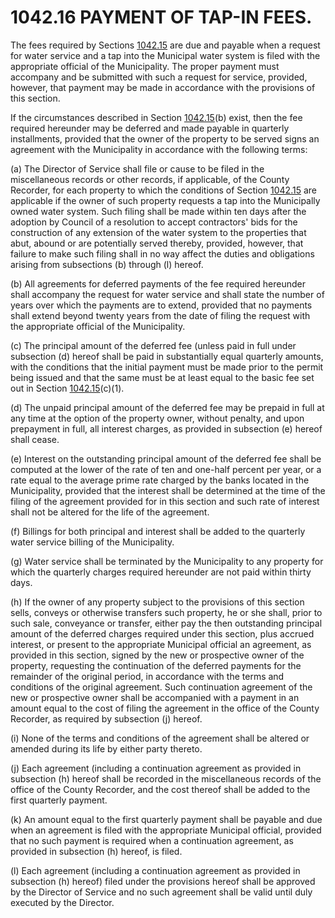 1042.16 PAYMENT OF TAP-IN FEES.
===============================

The fees required by Sections [1042.15](43222e13.html) are due and
payable when a request for water service and a tap into the Municipal
water system is filed with the appropriate official of the Municipality.
The proper payment must accompany and be submitted with such a request
for service, provided, however, that payment may be made in accordance
with the provisions of this section.

If the circumstances described in Section [1042.15](4343c675.html)(b)
exist, then the fee required hereunder may be deferred and made payable
in quarterly installments, provided that the owner of the property to be
served signs an agreement with the Municipality in accordance with the
following terms:

​(a) The Director of Service shall file or cause to be filed in the
miscellaneous records or other records, if applicable, of the County
Recorder, for each property to which the conditions of Section
[1042.15](4343c675.html) are applicable if the owner of such property
requests a tap into the Municipally owned water system. Such filing
shall be made within ten days after the adoption by Council of a
resolution to accept contractors' bids for the construction of any
extension of the water system to the properties that abut, abound or are
potentially served thereby, provided, however, that failure to make such
filing shall in no way affect the duties and obligations arising from
subsections (b) through (l) hereof.

​(b) All agreements for deferred payments of the fee required hereunder
shall accompany the request for water service and shall state the number
of years over which the payments are to extend, provided that no
payments shall extend beyond twenty years from the date of filing the
request with the appropriate official of the Municipality.

​(c) The principal amount of the deferred fee (unless paid in full under
subsection (d) hereof shall be paid in substantially equal quarterly
amounts, with the conditions that the initial payment must be made prior
to the permit being issued and that the same must be at least equal to
the basic fee set out in Section [1042.15](4343c675.html)(c)(1).

​(d) The unpaid principal amount of the deferred fee may be prepaid in
full at any time at the option of the property owner, without penalty,
and upon prepayment in full, all interest charges, as provided in
subsection (e) hereof shall cease.

​(e) Interest on the outstanding principal amount of the deferred fee
shall be computed at the lower of the rate of ten and one-half percent
per year, or a rate equal to the average prime rate charged by the banks
located in the Municipality, provided that the interest shall be
determined at the time of the filing of the agreement provided for in
this section and such rate of interest shall not be altered for the life
of the agreement.

​(f) Billings for both principal and interest shall be added to the
quarterly water service billing of the Municipality.

​(g) Water service shall be terminated by the Municipality to any
property for which the quarterly charges required hereunder are not paid
within thirty days.

​(h) If the owner of any property subject to the provisions of this
section sells, conveys or otherwise transfers such property, he or she
shall, prior to such sale, conveyance or transfer, either pay the then
outstanding principal amount of the deferred charges required under this
section, plus accrued interest, or present to the appropriate Municipal
official an agreement, as provided in this section, signed by the new or
prospective owner of the property, requesting the continuation of the
deferred payments for the remainder of the original period, in
accordance with the terms and conditions of the original agreement. Such
continuation agreement of the new or prospective owner shall be
accompanied with a payment in an amount equal to the cost of filing the
agreement in the office of the County Recorder, as required by
subsection (j) hereof.

​(i) None of the terms and conditions of the agreement shall be altered
or amended during its life by either party thereto.

​(j) Each agreement (including a continuation agreement as provided in
subsection (h) hereof shall be recorded in the miscellaneous records of
the office of the County Recorder, and the cost thereof shall be added
to the first quarterly payment.

​(k) An amount equal to the first quarterly payment shall be payable and
due when an agreement is filed with the appropriate Municipal official,
provided that no such payment is required when a continuation agreement,
as provided in subsection (h) hereof, is filed.

​(l) Each agreement (including a continuation agreement as provided in
subsection (h) hereof) filed under the provisions hereof shall be
approved by the Director of Service and no such agreement shall be valid
until duly executed by the Director.
